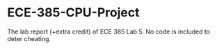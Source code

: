 # ECE-385-CPU-Project
The lab report (+extra credit) of ECE 385 Lab 5. No code is included to deter cheating.
